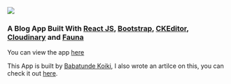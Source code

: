 ![](https://res.cloudinary.com/practicaldev/image/fetch/s--8Pk5Tb3h--/c_imagga_scale,f_auto,fl_progressive,h_420,q_auto,w_1000/https://dev-to-uploads.s3.amazonaws.com/uploads/articles/ugmfn4rgwmm5q5fflhhq.jpeg)
### A Blog App Built With [React JS](reactjs.org), [Bootstrap](https://getbootstrap.com//), [CKEditor](https://ckeditor.com/), [Cloudinary](https://cloudinary.com/) and [Fauna](fauna.com)

You can view the app [here](https://babatunde-react.netlify.app/)

This App is built by [Babatunde Koiki](https://twitter.com/bkoiki950), I also wrote an artilce on this, you can check it out [here](https://dev.to/bkoiki950/building-a-blog-app-with-react-js-and-fauna-2apf).
